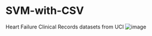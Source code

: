 # SVM-with-CSV
Heart Failure Clinical Records datasets from UCI
![image](https://github.com/yhutagal/SVM-with-CSV/assets/53572141/e4d70ece-3882-448d-a98d-fa282a1237ab)

